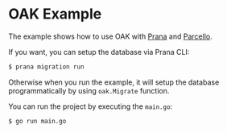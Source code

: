 # OAK Example

The example shows how to use OAK with
[Prana](https://github.com/phogolabs/prana) and
[Parcello](https://github.com/phogolabs/parcello).

If you want, you can setup the database via Prana CLI:

```bash
$ prana migration run
```
Otherwise when you run the example, it will setup the database programmatically
by using `oak.Migrate` function.

You can run the project by executing the `main.go`:

```bash
$ go run main.go
```
